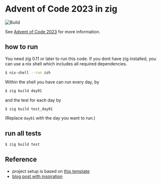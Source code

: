 # Advent of Code 2023 in zig

![Build](https://github.com/thekorn/aoc-2023-zig/actions/workflows/actions.yaml/badge.svg)

See [Advent of Code 2023](https://adventofcode.com/2023) for more information.

## how to run

You need zig 0.11 or later to run this code.
If you dont have zig installed, you can use a nix shell which includes all required dependencies.

```bash
$ nix-shell --run zsh
```

Within the shell you have can run every day, by

```bash
$ zig build day01
```

and the test for each day by

```bash
$ zig build test_day01
```

(Replace `day01` with the day you want to run.)

## run all tests

```bash
$ zig build test
```

## Reference

* project setup is based on [this template](https://github.com/SpexGuy/Zig-AoC-Template/tree/main)
* [blog post with inspiration](https://www.huy.rocks/everyday/12-11-2022-zig-using-zig-for-advent-of-code)